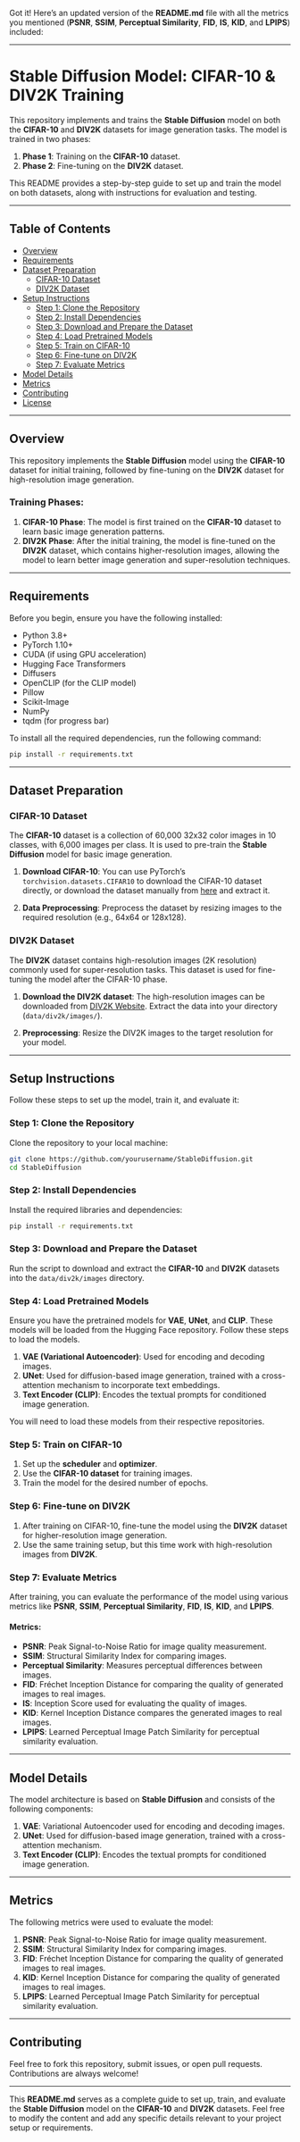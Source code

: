 Got it! Here’s an updated version of the **README.md** file with all the metrics you mentioned (**PSNR**, **SSIM**, **Perceptual Similarity**, **FID**, **IS**, **KID**, and **LPIPS**) included:

---

# Stable Diffusion Model: CIFAR-10 & DIV2K Training

This repository implements and trains the **Stable Diffusion** model on both the **CIFAR-10** and **DIV2K** datasets for image generation tasks. The model is trained in two phases:
1. **Phase 1**: Training on the **CIFAR-10** dataset.
2. **Phase 2**: Fine-tuning on the **DIV2K** dataset.

This README provides a step-by-step guide to set up and train the model on both datasets, along with instructions for evaluation and testing.

---

## Table of Contents
- [Overview](#overview)
- [Requirements](#requirements)
- [Dataset Preparation](#dataset-preparation)
  - [CIFAR-10 Dataset](#cifar-10-dataset)
  - [DIV2K Dataset](#div2k-dataset)
- [Setup Instructions](#setup-instructions)
  - [Step 1: Clone the Repository](#step-1-clone-the-repository)
  - [Step 2: Install Dependencies](#step-2-install-dependencies)
  - [Step 3: Download and Prepare the Dataset](#step-3-download-and-prepare-the-dataset)
  - [Step 4: Load Pretrained Models](#step-4-load-pretrained-models)
  - [Step 5: Train on CIFAR-10](#step-5-train-on-cifar-10)
  - [Step 6: Fine-tune on DIV2K](#step-6-fine-tune-on-div2k)
  - [Step 7: Evaluate Metrics](#step-7-evaluate-metrics)
- [Model Details](#model-details)
- [Metrics](#metrics)
- [Contributing](#contributing)
- [License](#license)

---

## Overview

This repository implements the **Stable Diffusion** model using the **CIFAR-10** dataset for initial training, followed by fine-tuning on the **DIV2K** dataset for high-resolution image generation.

### **Training Phases**:
1. **CIFAR-10 Phase**: The model is first trained on the **CIFAR-10** dataset to learn basic image generation patterns.
2. **DIV2K Phase**: After the initial training, the model is fine-tuned on the **DIV2K** dataset, which contains higher-resolution images, allowing the model to learn better image generation and super-resolution techniques.

---

## Requirements

Before you begin, ensure you have the following installed:

- Python 3.8+
- PyTorch 1.10+
- CUDA (if using GPU acceleration)
- Hugging Face Transformers
- Diffusers
- OpenCLIP (for the CLIP model)
- Pillow
- Scikit-Image
- NumPy
- tqdm (for progress bar)

To install all the required dependencies, run the following command:

```bash
pip install -r requirements.txt
```

---

## Dataset Preparation

### CIFAR-10 Dataset
The **CIFAR-10** dataset is a collection of 60,000 32x32 color images in 10 classes, with 6,000 images per class. It is used to pre-train the **Stable Diffusion** model for basic image generation.

1. **Download CIFAR-10**:
   You can use PyTorch’s `torchvision.datasets.CIFAR10` to download the CIFAR-10 dataset directly, or download the dataset manually from [here](https://www.cs.toronto.edu/~kriz/cifar-10-python.tar.gz) and extract it.

2. **Data Preprocessing**:
   Preprocess the dataset by resizing images to the required resolution (e.g., 64x64 or 128x128).

### DIV2K Dataset
The **DIV2K** dataset contains high-resolution images (2K resolution) commonly used for super-resolution tasks. This dataset is used for fine-tuning the model after the CIFAR-10 phase.

1. **Download the DIV2K dataset**:
   The high-resolution images can be downloaded from [DIV2K Website](https://data.vision.ee.ethz.ch/cvl/DIV2K/). Extract the data into your directory (`data/div2k/images/`).

2. **Preprocessing**:
   Resize the DIV2K images to the target resolution for your model.

---

## Setup Instructions

Follow these steps to set up the model, train it, and evaluate it:

### Step 1: Clone the Repository

Clone the repository to your local machine:

```bash
git clone https://github.com/yourusername/StableDiffusion.git
cd StableDiffusion
```

### Step 2: Install Dependencies

Install the required libraries and dependencies:

```bash
pip install -r requirements.txt
```

### Step 3: Download and Prepare the Dataset

Run the script to download and extract the **CIFAR-10** and **DIV2K** datasets into the `data/div2k/images` directory.

### Step 4: Load Pretrained Models

Ensure you have the pretrained models for **VAE**, **UNet**, and **CLIP**. These models will be loaded from the Hugging Face repository. Follow these steps to load the models.

1. **VAE (Variational Autoencoder)**: Used for encoding and decoding images.
2. **UNet**: Used for diffusion-based image generation, trained with a cross-attention mechanism to incorporate text embeddings.
3. **Text Encoder (CLIP)**: Encodes the textual prompts for conditioned image generation.

You will need to load these models from their respective repositories.

### Step 5: Train on CIFAR-10

1. Set up the **scheduler** and **optimizer**.
2. Use the **CIFAR-10 dataset** for training images.
3. Train the model for the desired number of epochs.

### Step 6: Fine-tune on DIV2K

1. After training on CIFAR-10, fine-tune the model using the **DIV2K** dataset for higher-resolution image generation.
2. Use the same training setup, but this time work with high-resolution images from **DIV2K**.

### Step 7: Evaluate Metrics

After training, you can evaluate the performance of the model using various metrics like **PSNR**, **SSIM**, **Perceptual Similarity**, **FID**, **IS**, **KID**, and **LPIPS**.

#### Metrics:
- **PSNR**: Peak Signal-to-Noise Ratio for image quality measurement.
- **SSIM**: Structural Similarity Index for comparing images.
- **Perceptual Similarity**: Measures perceptual differences between images.
- **FID**: Fréchet Inception Distance for comparing the quality of generated images to real images.
- **IS**: Inception Score used for evaluating the quality of images.
- **KID**: Kernel Inception Distance compares the generated images to real images.
- **LPIPS**: Learned Perceptual Image Patch Similarity for perceptual similarity evaluation.

---

## Model Details

The model architecture is based on **Stable Diffusion** and consists of the following components:

1. **VAE**: Variational Autoencoder used for encoding and decoding images.
2. **UNet**: Used for diffusion-based image generation, trained with a cross-attention mechanism.
3. **Text Encoder (CLIP)**: Encodes the textual prompts for conditioned image generation.

---

## Metrics

The following metrics were used to evaluate the model:

1. **PSNR**: Peak Signal-to-Noise Ratio for image quality measurement.
2. **SSIM**: Structural Similarity Index for comparing images.
3. **FID**: Fréchet Inception Distance for comparing the quality of generated images to real images.
4. **KID**: Kernel Inception Distance for comparing the quality of generated images to real images.
5. **LPIPS**: Learned Perceptual Image Patch Similarity for perceptual similarity evaluation.

---

## Contributing

Feel free to fork this repository, submit issues, or open pull requests. Contributions are always welcome!

---

This **README.md** serves as a complete guide to set up, train, and evaluate the **Stable Diffusion** model on the **CIFAR-10** and **DIV2K** datasets. Feel free to modify the content and add any specific details relevant to your project setup or requirements.



